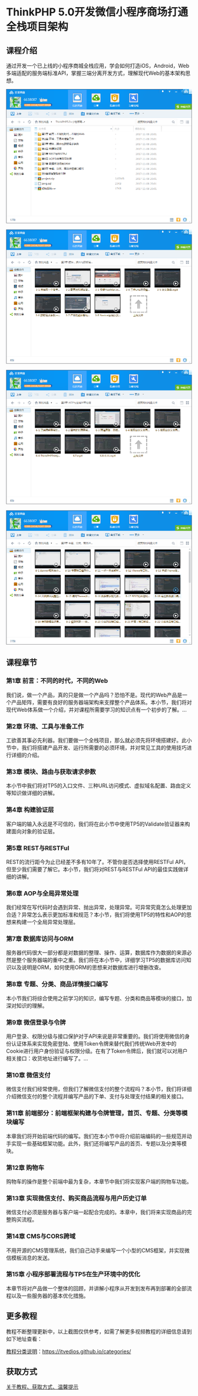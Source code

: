 # ThinkPHP 5.0开发微信小程序商场打通全栈项目架构

## 课程介绍

通过开发一个已上线的小程序商城全栈应用，学会如何打造iOS，Android，Web多端适配的服务端标准API，掌握三端分离开发方式，理解现代Web的基本架构思想。

![](img/ThinkPHP5.0+小程序商城1.png)

<!--more-->

![](img/ThinkPHP5.0+小程序商城2.png)

![](img/ThinkPHP5.0+小程序商城3.png)

![](img/ThinkPHP5.0+小程序商城4.png)

## 课程章节

### 第1章 前言：不同的时代，不同的Web

我们说，做一个产品，真的只是做一个产品吗？恐怕不是。现代的Web产品是一个产品矩阵，需要有良好的服务器端架构来支撑整个产品体系。本小节，我们将对现代Web体系做一个介绍，并对课程所需要学习的知识点有一个初步的了解。...

### 第2章 环境、工具与准备工作

工欲善其事必先利器。我们要做一个全栈项目，那么就必须先将环境搭建好。此小节中，我们将搭建产品开发、运行所需要的必须环境，并对常见工具的使用技巧进行详细的介绍。

### 第3章 模块、路由与获取请求参数

本小节中我们将对TP5的入口文件、三种URL访问模式、虚拟域名配置、路由定义等知识做详细的讲解。

### 第4章 构建验证层

客户端的输入永远是不可信的，我们将在此小节中使用TP5的Validate验证器来构建面向对象的验证层。

### 第5章 REST与RESTFul

REST的流行距今为止已经差不多有10年了。不管你是否选择使用RESTFul API，但至少我们需要了解它。本小节，我们将对REST与RESTFul API的最佳实践做详细的讲解。

### 第6章 AOP与全局异常处理

我们经常在写代码时会遇到异常、抛出异常，处理异常。可异常究竟怎么处理更加合适？异常怎么表示更加标准和规范？本小节，我们将使用TP5的特性和AOP的思想来构建一个全局异常处理层。

### 第7章 数据库访问与ORM

服务器代码很大一部分都是对数据的整理、操作、运算，数据库作为数据的来源必然是整个服务器端的重中之重。我们将在本小节中，详细学习TP5的数据库访问知识以及说明是ORM，如何使用ORM的思想来对数据库进行增删改查。

### 第8章 专题、分类、商品详情接口编写

本小节我们将综合使用之前学习的知识，编写专题、分类和商品等模块的接口，加深对知识的理解。

### 第9章 微信登录与令牌

用户登录、权限分级与接口保护对于API来说是非常重要的。我们将使用微信的身份认证体系来实现免密登陆、使用Token令牌来替代我们传统Web开发中的Cookie进行用户身份验证与权限分级。在有了Token令牌后，我们就可以对用户相关接口：收货地址进行编写了。...

### 第10章 微信支付

微信支付我们经常使用，但我们了解微信支付的整个流程吗？本小节，我们将详细介绍微信支付的整个流程并编写产品的下单、支付与处理支付结果的相关接口。

### 第11章 前端部分：前端框架构建与令牌管理，首页、专题、分类等模块编写

本章我们将开始前端代码的编写。我们在本小节中将介绍前端编码的一些规范并动手实现一些基础框架功能。此外，我们还将编写产品的首页、专题以及分类等模块。

### 第12章 购物车

购物车的操作是整个前端中最为复杂，本章节中我们将实现客户端的购物车功能。

### 第13章 实现微信支付、购买商品流程与用户历史订单

微信支付必须是服务器与客户端一起配合完成的。本章中，我们将来实现商品的完整购买流程。

### 第14章 CMS与CORS跨域

不用开源的CMS管理系统，我们自己动手来编写一个小型的CMS框架，并实现微信模板消息的发送。

### 第15章 小程序部署流程与TP5在生产环境中的优化

本章节将对产品做一个整体的回顾，并讲解小程序从开发到发布再到部署的全部流程以及一些服务器的基本优化措施。

## 更多教程

教程不断整理更新中，以上截图仅供参考，如需了解更多视频教程的详细信息请到如下地址查看：

[教程分类说明](https://itvedios.github.io/categories/)：<https://itvedios.github.io/categories/>

## 获取方式

[关于教程、获取方式、温馨提示](https://itvedios.github.io/about/)

